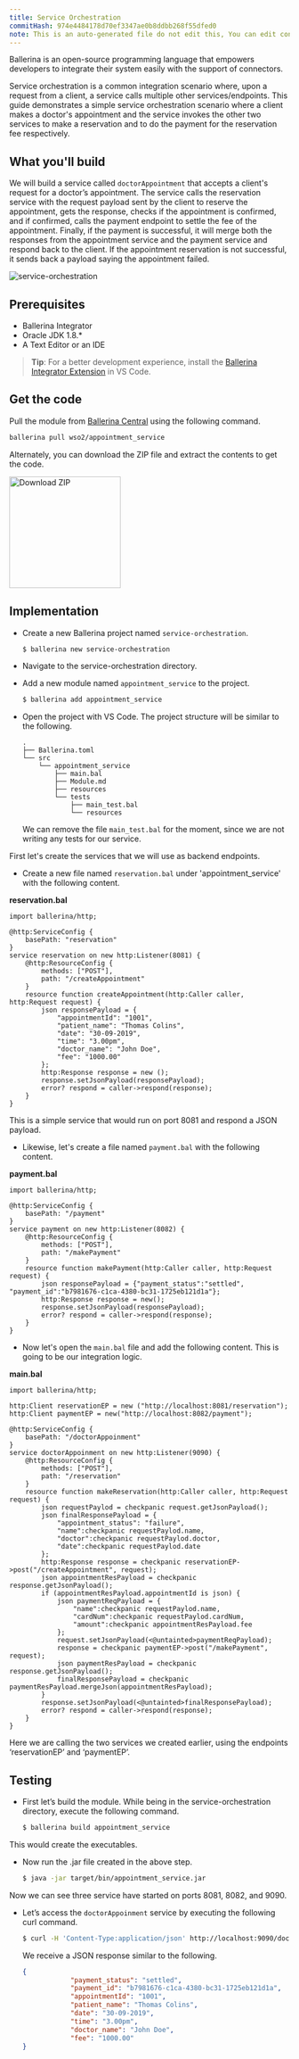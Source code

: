 ```yaml
---
title: Service Orchestration
commitHash: 974e4484178d70ef3347ae0b8ddbb268f55dfed0
note: This is an auto-generated file do not edit this, You can edit content in "ballerina-integrator" repo
---
```


Ballerina is an open-source programming language that empowers developers to integrate their system easily with the support of connectors.

Service orchestration is a common integration scenario where, upon a request from a client, a service calls multiple other services/endpoints. This guide demonstrates a simple service orchestration scenario where a client makes a doctor's appointment and the service invokes the other two services to make a reservation and to do the payment for the reservation fee respectively.

## What you'll build

We will build a service called `doctorAppointment` that accepts a client's request for a doctor’s appointment. The service calls the reservation service with the request payload sent by the client to reserve the appointment, gets the response, checks if the appointment is confirmed, and if confirmed, calls the payment endpoint to settle the fee of the appointment. Finally, if the payment is successful, it will merge both the responses from the appointment service and the payment service and respond back to the client. If the appointment reservation is not successful, it sends back a payload saying the appointment failed.

![service-orchestration](../../../../../assets/img/service_orchestration.jpg)

## Prerequisites
 
* Ballerina Integrator
* Oracle JDK 1.8.*
* A Text Editor or an IDE 
> **Tip**: For a better development experience, install the [Ballerina Integrator Extension](https://marketplace.visualstudio.com/items?itemName=WSO2.ballerina-integrator) in VS Code.

## Get the code

Pull the module from [Ballerina Central](https://central.ballerina.io/) using the following command.

```bash
ballerina pull wso2/appointment_service
```

Alternately, you can download the ZIP file and extract the contents to get the code.

<a href="../../../../../assets/zip/service-orchestration.zip">
    <img src="../../../../../assets/img/download-zip.png" width="200" alt="Download ZIP">
</a>
	
## Implementation

* Create a new Ballerina project named `service-orchestration`.

    ```bash
    $ ballerina new service-orchestration
    ```

* Navigate to the service-orchestration directory.

* Add a new module named `appointment_service` to the project.

    ```bash
    $ ballerina add appointment_service
    ```

* Open the project with VS Code. The project structure will be similar to the following.

    ```shell
    .
    ├── Ballerina.toml
    └── src
        └── appointment_service
            ├── main.bal
            ├── Module.md
            ├── resources
            └── tests
                ├── main_test.bal
                └── resources
    ```

    We can remove the file `main_test.bal` for the moment, since we are not writing any tests for our service.

First let's create the services that we will use as backend endpoints.

* Create a new file named `reservation.bal` under 'appointment_service' with the following content.

**reservation.bal**

```ballerina
import ballerina/http;

@http:ServiceConfig {
    basePath: "reservation"
}
service reservation on new http:Listener(8081) {
    @http:ResourceConfig {
        methods: ["POST"],
        path: "/createAppointment"
    }
    resource function createAppointment(http:Caller caller, http:Request request) {
        json responsePayload = {
            "appointmentId": "1001",
            "patient_name": "Thomas Colins",
            "date": "30-09-2019",
            "time": "3.00pm",
            "doctor_name": "John Doe",
            "fee": "1000.00"
        };
        http:Response response = new ();
        response.setJsonPayload(responsePayload);
        error? respond = caller->respond(response);
    }
}
```

This is a simple service that would run on port 8081 and respond a JSON payload.

* Likewise, let's create a file named `payment.bal` with the following content.

**payment.bal**

```ballerina
import ballerina/http;

@http:ServiceConfig {
    basePath: "/payment"
}
service payment on new http:Listener(8082) {
    @http:ResourceConfig {
        methods: ["POST"],
        path: "/makePayment"
    }
    resource function makePayment(http:Caller caller, http:Request request) {
        json responsePayload = {"payment_status":"settled", "payment_id":"b7981676-c1ca-4380-bc31-1725eb121d1a"};
        http:Response response = new();
        response.setJsonPayload(responsePayload);
        error? respond = caller->respond(response);
    }
}
```

* Now let's open the `main.bal` file and add the following content. This is going to be our integration logic.

**main.bal**

```ballerina
import ballerina/http;

http:Client reservationEP = new ("http://localhost:8081/reservation");
http:Client paymentEP = new("http://localhost:8082/payment");

@http:ServiceConfig {
    basePath: "/doctorAppoinment"
}
service doctorAppoinment on new http:Listener(9090) {
    @http:ResourceConfig {
        methods: ["POST"],
        path: "/reservation"
    }
    resource function makeReservation(http:Caller caller, http:Request request) {
        json requestPaylod = checkpanic request.getJsonPayload();
        json finalResponsePayload = {
            "appointment_status": "failure",
            "name":checkpanic requestPaylod.name,
            "doctor":checkpanic requestPaylod.doctor,
            "date":checkpanic requestPaylod.date
        };
        http:Response response = checkpanic reservationEP->post("/createAppointment", request);
        json appointmentResPayload = checkpanic response.getJsonPayload();
        if (appointmentResPayload.appointmentId is json) {
            json paymentReqPayload = {
                "name":checkpanic requestPaylod.name,
                "cardNum":checkpanic requestPaylod.cardNum,
                "amount":checkpanic appointmentResPayload.fee
            };
            request.setJsonPayload(<@untainted>paymentReqPayload);
            response = checkpanic paymentEP->post("/makePayment", request);
            json paymentResPayload = checkpanic response.getJsonPayload();
            finalResponsePayload = checkpanic paymentResPayload.mergeJson(appointmentResPayload);
        }
        response.setJsonPayload(<@untainted>finalResponsePayload);
        error? respond = caller->respond(response);
    }
}
```

Here we are calling the two services we created earlier, using the endpoints ‘reservationEP’ and ‘paymentEP’.

## Testing

* First let’s build the module. While being in the service-orchestration directory, execute the following command.

    ```bash
    $ ballerina build appointment_service
    ```

This would create the executables. 

* Now run the .jar file created in the above step.

    ```bash
    $ java -jar target/bin/appointment_service.jar
    ```

Now we can see three service have started on ports 8081, 8082, and 9090. 

* Let’s access the `doctorAppoinment` service by executing the following curl command.

    ```bash
    $ curl -H 'Content-Type:application/json' http://localhost:9090/doctorAppoinment/reservation --data '{"name":"Thomas Colins", "doctor":"John Doe", "date":"30-09-2019", "cardNum":"1234567"}'
    ```

    We receive a JSON response similar to the following.

    ```json
    {
                "payment_status": "settled",
                "payment_id": "b7981676-c1ca-4380-bc31-1725eb121d1a",
                "appointmentId": "1001",
                "patient_name": "Thomas Colins",
                "date": "30-09-2019",
                "time": "3.00pm",
                "doctor_name": "John Doe",
                "fee": "1000.00"
    }
    ```
